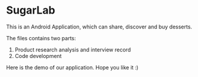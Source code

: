 # SugarLab

 This is an Android Application, which can share, discover and buy desserts.
 
 The files contains two parts:
 
 1. Product research analysis and interview record
 2. Code development
 
 Here is the demo of our application. Hope you like it :)
